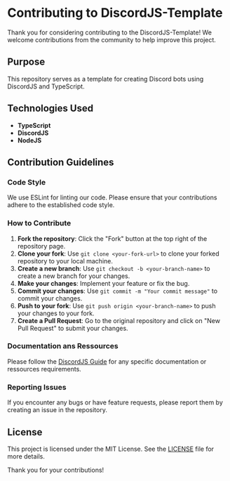# Contributing to DiscordJS-Template

Thank you for considering contributing to the DiscordJS-Template! We welcome contributions from the community to help improve this project.

## Purpose

This repository serves as a template for creating Discord bots using DiscordJS and TypeScript.

## Technologies Used

- **TypeScript**
- **DiscordJS**
- **NodeJS**

## Contribution Guidelines

### Code Style

We use ESLint for linting our code. Please ensure that your contributions adhere to the established code style.

### How to Contribute

1. **Fork the repository**: Click the "Fork" button at the top right of the repository page.
2. **Clone your fork**: Use `git clone <your-fork-url>` to clone your forked repository to your local machine.
3. **Create a new branch**: Use `git checkout -b <your-branch-name>` to create a new branch for your changes.
4. **Make your changes**: Implement your feature or fix the bug.
5. **Commit your changes**: Use `git commit -m "Your commit message"` to commit your changes.
6. **Push to your fork**: Use `git push origin <your-branch-name>` to push your changes to your fork.
7. **Create a Pull Request**: Go to the original repository and click on "New Pull Request" to submit your changes.

### Documentation ans Ressources

Please follow the [DiscordJS Guide](https://discordjs.guide/) for any specific documentation or ressources requirements.

### Reporting Issues

If you encounter any bugs or have feature requests, please report them by creating an issue in the repository.

## License

This project is licensed under the MIT License. See the [LICENSE](LICENSE) file for more details.

Thank you for your contributions!
